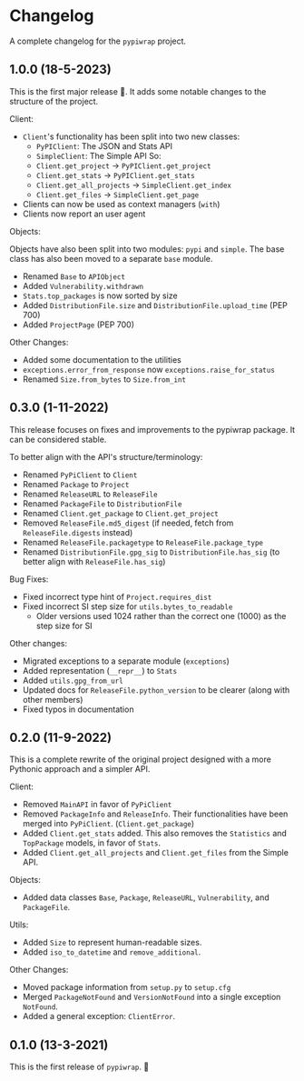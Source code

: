 # Changelog

A complete changelog for the `pypiwrap` project.

## 1.0.0 (18-5-2023)

This is the first major release :tada:. It adds some notable changes to the structure of the project.

Client:

- `Client`'s functionality has been split into two new classes:
  - `PyPIClient`: The JSON and Stats API
  - `SimpleClient`: The Simple API
  So:
  - `Client.get_project` -> `PyPIClient.get_project`
  - `Client.get_stats` -> `PyPIClient.get_stats`
  - `Client.get_all_projects` -> `SimpleClient.get_index`
  - `Client.get_files` -> `SimpleClient.get_page`
- Clients can now be used as context managers (`with`)
- Clients now report an user agent

Objects:

Objects have also been split into two modules:  `pypi` and `simple`. The base class has also been moved to a separate `base` module.

- Renamed `Base` to `APIObject`
- Added `Vulnerability.withdrawn`
- `Stats.top_packages` is now sorted by size
- Added `DistributionFile.size` and `DistributionFile.upload_time` (PEP 700)
- Added `ProjectPage` (PEP 700)

Other Changes:

- Added some documentation to the utilities
- `exceptions.error_from_response` now `exceptions.raise_for_status`
- Renamed `Size.from_bytes` to `Size.from_int`

## 0.3.0 (1-11-2022)

This release focuses on fixes and improvements to the pypiwrap package. It can be considered stable.

To better align with the API's structure/terminology:

- Renamed `PyPiClient` to `Client`
- Renamed `Package` to `Project`
- Renamed `ReleaseURL` to `ReleaseFile`
- Renamed `PackageFile` to `DistributionFile`
- Renamed `Client.get_package` to `Client.get_project`
- Removed `ReleaseFile.md5_digest` (if needed, fetch from `ReleaseFile.digests` instead)
- Renamed `ReleaseFile.packagetype` to `ReleaseFile.package_type`
- Renamed `DistributionFile.gpg_sig` to `DistributionFile.has_sig` (to better align with `ReleaseFile.has_sig`)

Bug Fixes:

- Fixed incorrect type hint of `Project.requires_dist`
- Fixed incorrect SI step size for `utils.bytes_to_readable`
  - Older versions used 1024 rather than the correct one (1000) as the step size for SI

Other changes:

- Migrated exceptions to a separate module (`exceptions`)
- Added representation (`__repr__`) to `Stats`
- Added `utils.gpg_from_url`
- Updated docs for `ReleaseFile.python_version` to be clearer (along with other members)
- Fixed typos in documentation

## 0.2.0 (11-9-2022)

This is a complete rewrite of the original project designed with a more Pythonic approach and a simpler API.

Client:

- Removed `MainAPI` in favor of `PyPiClient`
- Removed `PackageInfo` and `ReleaseInfo`. Their functionalities have been merged into `PyPiClient`. (`Client.get_package`)
- Added `Client.get_stats` added. This also removes the `Statistics` and `TopPackage` models, in favor of `Stats`.
- Added `Client.get_all_projects` and `Client.get_files` from the Simple API.

Objects:

- Added data classes `Base`, `Package`, `ReleaseURL`, `Vulnerability`, and `PackageFile`.

Utils:

- Added `Size` to represent human-readable sizes.
- Added `iso_to_datetime` and `remove_additional`.

Other Changes:

- Moved package information from `setup.py` to `setup.cfg`
- Merged `PackageNotFound` and `VersionNotFound` into a single exception `NotFound`.
- Added a general exception: `ClientError`.

## 0.1.0 (13-3-2021)

This is the first release of `pypiwrap`. :tada:
